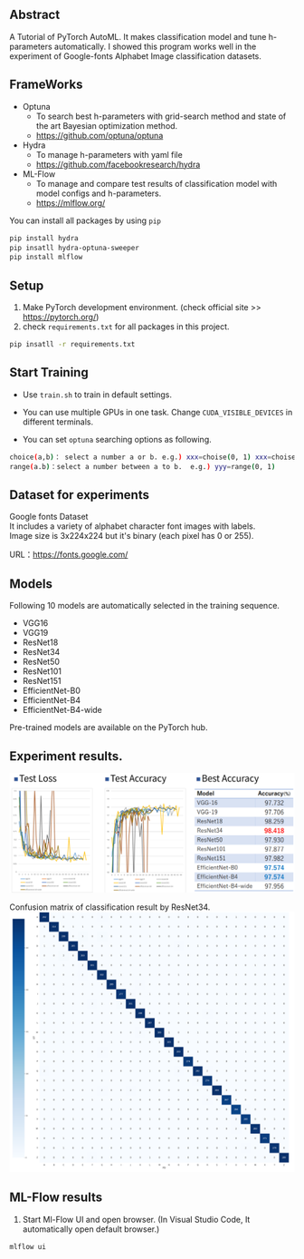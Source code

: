 ## Abstract

A Tutorial of PyTorch AutoML. It makes classification model and tune h-parameters automatically. I showed this program works well in the experiment of Google-fonts Alphabet Image classification datasets.  



## FrameWorks

- Optuna
  - To search best h-parameters with grid-search method and state of the art Bayesian optimization method.
  - https://github.com/optuna/optuna
- Hydra
  - To manage h-parameters with yaml file
  - https://github.com/facebookresearch/hydra
- ML-Flow
  - To manage and compare test results of classification model with model configs and h-parameters.
  - https://mlflow.org/



You can install all packages by using `pip` 

```bash
pip install hydra
pip insatll hydra-optuna-sweeper
pip install mlflow
```



## Setup 

1. Make PyTorch development environment. (check official site >> https://pytorch.org/)
2. check `requirements.txt` for all packages in this project.

```bash
pip insatll -r requirements.txt
```



## Start Training

- Use `train.sh` to train in default settings.

- You can use multiple GPUs in one task. Change `CUDA_VISIBLE_DEVICES` in different terminals.  
- You can set `optuna` searching options as following. 

```bash
choice(a,b)： select a number a or b. e.g.) xxx=choise(0, 1) xxx=choise([1,1], [-1,1])
range(a.b)：select a number between a to b.  e.g.) yyy=range(0, 1)  
```

## Dataset for experiments
Google fonts Dataset  
It includes a variety of alphabet character font images with labels.  
Image size is 3x224x224 but it's binary (each pixel has 0 or 255).  
  
URL：https://fonts.google.com/  
  
  
  
  
## Models
Following 10 models are automatically selected in the training sequence.
- VGG16
- VGG19
- ResNet18
- ResNet34
- ResNet50
- ResNet101
- ResNet151
- EfficientNet-B0
- EfficientNet-B4
- EfficientNet-B4-wide
  
Pre-trained models are available on the PyTorch hub.  
  
  
  
## Experiment results.
![result](results/res.png)
  
Confusion matrix of classification result by ResNet34.  
![matrix](results/mat.png)
  
  
  
  
## ML-Flow results
1. Start Ml-Flow UI and open browser. (In Visual Studio Code, It automatically open default browser.)

```bash
mlflow ui
```




